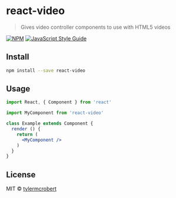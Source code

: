 # react-video

> Gives video controller components to use with HTML5 videos

[![NPM](https://img.shields.io/npm/v/react-video.svg)](https://www.npmjs.com/package/react-video) [![JavaScript Style Guide](https://img.shields.io/badge/code_style-standard-brightgreen.svg)](https://standardjs.com)

## Install

```bash
npm install --save react-video
```

## Usage

```jsx
import React, { Component } from 'react'

import MyComponent from 'react-video'

class Example extends Component {
  render () {
    return (
      <MyComponent />
    )
  }
}
```

## License

MIT © [tylermcrobert](https://github.com/tylermcrobert)
